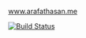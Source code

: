 www.arafathasan.me

[![Build Status](https://travis-ci.com/arafat-hasan/arafat-hasan.github.io.svg?token=J3Qe6GbyGv13zKmxMqDM&branch=master)](https://travis-ci.com/arafat-hasan/arafat-hasan.github.io)
